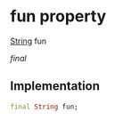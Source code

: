


# fun property






[String](https://api.flutter.dev/flutter/dart-core/String-class.html) fun
  
_final_






## Implementation

```dart
final String fun;


```







